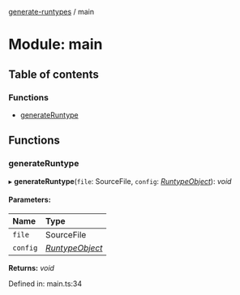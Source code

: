 [generate-runtypes](../README.md) / main

# Module: main

## Table of contents

### Functions

- [generateRuntype](main.md#generateruntype)

## Functions

### generateRuntype

▸ **generateRuntype**(`file`: SourceFile, `config`: [*RuntypeObject*](types.md#runtypeobject)): *void*

#### Parameters:

Name | Type |
:------ | :------ |
`file` | SourceFile |
`config` | [*RuntypeObject*](types.md#runtypeobject) |

**Returns:** *void*

Defined in: main.ts:34
